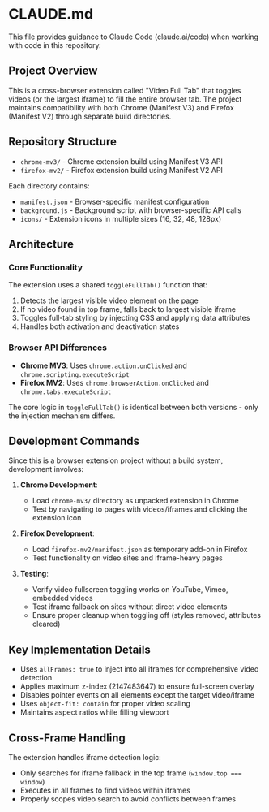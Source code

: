 # CLAUDE.md

This file provides guidance to Claude Code (claude.ai/code) when working with code in this repository.

## Project Overview

This is a cross-browser extension called "Video Full Tab" that toggles videos (or the largest iframe) to fill the entire browser tab. The project maintains compatibility with both Chrome (Manifest V3) and Firefox (Manifest V2) through separate build directories.

## Repository Structure

- `chrome-mv3/` - Chrome extension build using Manifest V3 API
- `firefox-mv2/` - Firefox extension build using Manifest V2 API

Each directory contains:
- `manifest.json` - Browser-specific manifest configuration
- `background.js` - Background script with browser-specific API calls
- `icons/` - Extension icons in multiple sizes (16, 32, 48, 128px)

## Architecture

### Core Functionality
The extension uses a shared `toggleFullTab()` function that:
1. Detects the largest visible video element on the page
2. If no video found in top frame, falls back to largest visible iframe
3. Toggles full-tab styling by injecting CSS and applying data attributes
4. Handles both activation and deactivation states

### Browser API Differences
- **Chrome MV3**: Uses `chrome.action.onClicked` and `chrome.scripting.executeScript`
- **Firefox MV2**: Uses `chrome.browserAction.onClicked` and `chrome.tabs.executeScript`

The core logic in `toggleFullTab()` is identical between both versions - only the injection mechanism differs.

## Development Commands

Since this is a browser extension project without a build system, development involves:

1. **Chrome Development**:
   - Load `chrome-mv3/` directory as unpacked extension in Chrome
   - Test by navigating to pages with videos/iframes and clicking the extension icon

2. **Firefox Development**:
   - Load `firefox-mv2/manifest.json` as temporary add-on in Firefox
   - Test functionality on video sites and iframe-heavy pages

3. **Testing**:
   - Verify video fullscreen toggling works on YouTube, Vimeo, embedded videos
   - Test iframe fallback on sites without direct video elements
   - Ensure proper cleanup when toggling off (styles removed, attributes cleared)

## Key Implementation Details

- Uses `allFrames: true` to inject into all iframes for comprehensive video detection
- Applies maximum z-index (2147483647) to ensure full-screen overlay
- Disables pointer events on all elements except the target video/iframe
- Uses `object-fit: contain` for proper video scaling
- Maintains aspect ratios while filling viewport

## Cross-Frame Handling

The extension handles iframe detection logic:
- Only searches for iframe fallback in the top frame (`window.top === window`)
- Executes in all frames to find videos within iframes
- Properly scopes video search to avoid conflicts between frames